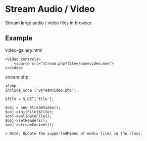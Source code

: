 # **Stream Audio / Video**
 
Stream large audio / video files in browser.
 

## Example
 
video-gallery.html
 

    <video controls>
        <source src="stream.php?file=/somevideo.mov">
    </video>

stream.php
 

    <?php
    include_once ('StreamVideo.php');
    
    $file = $_GET['file'];
    
    $obj = new StreamVideo();
    $obj->initFile($file);
    $obj->validateFile();
    $obj->setHeaders();
    $obj->streamContent();

    > Note: Update the supportedMimes of media files in the class.